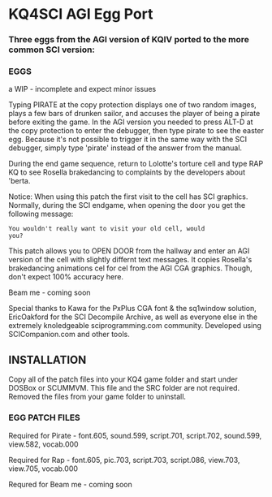 # KQ4SCI AGI Egg Port
 
### Three eggs from the AGI version of KQIV ported to the more common SCI version:

### EGGS

a WIP - incomplete and expect minor issues

Typing PIRATE at the copy protection displays one of two random images, plays a few bars of drunken sailor, and accuses the player of being a pirate before exiting the game. In the AGI version you needed to press ALT-D at the copy protection to enter the debugger, then type pirate to see the easter egg. Because it's not possible to trigger it in the same way with the SCI debugger, simply type 'pirate' instead of the answer from the manual.  

During the end game sequence, return to Lolotte's torture cell and type RAP KQ to see Rosella brakedancing to complaints by the developers about 'berta. 

Notice: When using this patch the first visit to the cell has SCI graphics. Normally, during the SCI endgame, when opening the door you get the following message: 

<code>You wouldn't really want to visit your old cell, would you?</code>

This patch allows you to OPEN DOOR from the hallway and enter an AGI version of the cell with slightly differnt text messages. It copies Rosella's brakedancing animations cel for cel from the AGI CGA graphics. Though, don't expect 100% accuracy here. 

Beam me - coming soon

Special thanks to Kawa for the PxPlus CGA font & the sq1window solution, EricOakford for the SCI Decompile Archive, as well as everyone else in the extremely knoledgeable sciprogramming.com community. Developed using SCICompanion.com and other tools. 

## INSTALLATION

Copy all of the patch files into your KQ4 game folder and start under DOSBox or SCUMMVM. This file and the SRC folder are not required. Removed the files from your game folder to uninstall.

### EGG PATCH FILES

Required for Pirate - font.605, sound.599, script.701, script.702, sound.599, view.582, vocab.000

Required for Rap - font.605, pic.703, script.703, script.086, view.703, view.705, vocab.000

Requred for Beam me - coming soon

